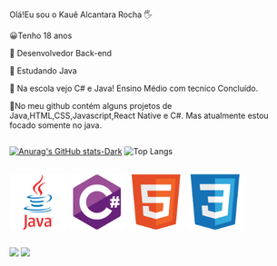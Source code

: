 Olá!Eu sou o Kauê Alcantara Rocha 🖐️

😀Tenho 18 anos

🤖 Desenvolvedor Back-end

🙏 Estudando Java

👾 Na escola vejo C# e Java! Ensino Médio com tecnico Concluído.

 👾No meu github contém alguns projetos de Java,HTML,CSS,Javascript,React Native e C#. Mas atualmente estou focado somente no java.

##
[![Anurag's GitHub stats-Dark](https://github-readme-stats.vercel.app/api?username=Kaueroch&show_icons=true&theme=dark#gh-dark-mode-only)](https://github.com/anuraghazra/github-readme-stats#gh-dark-mode-only)
![Top Langs](https://github-readme-stats.vercel.app/api/top-langs/?username=Kaueroch&layout=compact)



<div style="display: inline_block"><br>
 <img align="center" alt="kaue-Csharp" height="100" width="100" src="https://raw.githubusercontent.com/devicons/devicon/55609aa5bd817ff167afce0d965585c92040787a/icons/java/java-original-wordmark.svg">
 <img align="center" alt="kaue-Csharp" height="100" width="100" src="https://raw.githubusercontent.com/devicons/devicon/master/icons/csharp/csharp-original.svg"> 
 <img align="center" alt="kaue-HTML" height="100" width="100" src="https://raw.githubusercontent.com/devicons/devicon/master/icons/html5/html5-original.svg">
 <img align="center" alt="kaue-CSS" height="100" width="100" src="https://raw.githubusercontent.com/devicons/devicon/master/icons/css3/css3-original.svg">
</div>
  
  ##
 
<div> 
  <a href="https://www.instagram.com/alcantara_rochaag/" target="_blank"><img src="https://img.shields.io/badge/-Instagram-%23E4405F?style=for-the-badge&logo=instagram&logoColor=white" target="_blank"></a>
  <a href = "mailto:kaue.alcan@gmail.com"><img src="https://img.shields.io/badge/-Gmail-%23333?style=for-the-badge&logo=gmail&logoColor=white" target="_blank"></a>  
</div>

